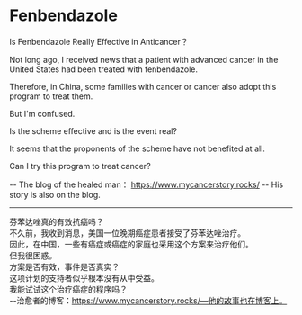 # Fenbendazole
Is Fenbendazole Really Effective in Anticancer？

Not long ago, I received news that a patient with advanced cancer in the United States had been treated with fenbendazole.

Therefore, in China, some families with cancer or cancer also adopt this program to treat them.

But I'm confused.

Is the scheme effective and is the event real?

It seems that the proponents of the scheme have not benefited at all.

Can I try this program to treat cancer?


-- The blog of the healed man： https://www.mycancerstory.rocks/
-- His story is also on the blog.


*************************************************

芬苯达唑真的有效抗癌吗？              
不久前，我收到消息，美国一位晚期癌症患者接受了芬苯达唑治疗。             
因此，在中国，一些有癌症或癌症的家庭也采用这个方案来治疗他们。              
但我很困惑。              
方案是否有效，事件是否真实？              
这项计划的支持者似乎根本没有从中受益。              
我能试试这个治疗癌症的程序吗？              
--治愈者的博客：https://www.mycancerstory.rocks/—他的故事也在博客上。
